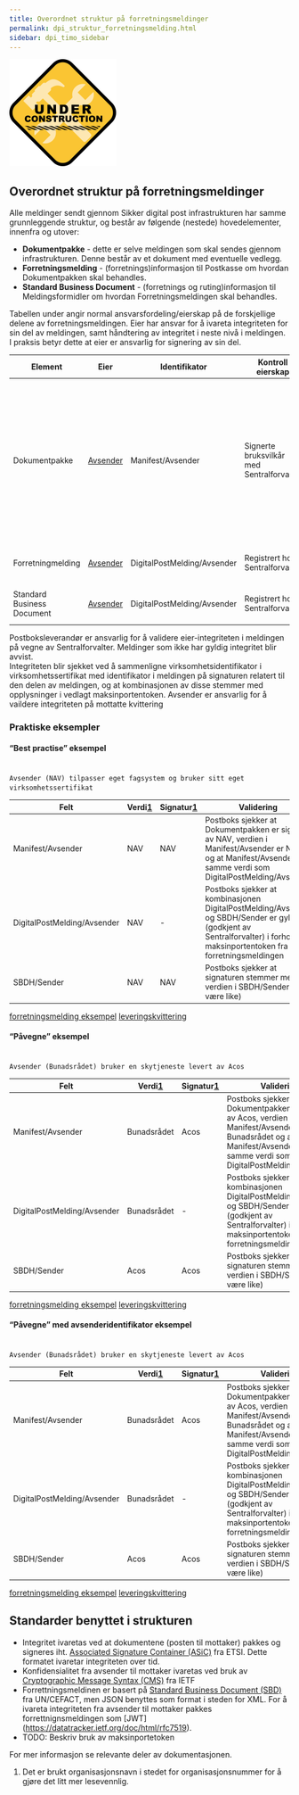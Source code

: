 ```yaml
---
title: Overordnet struktur på forretningsmeldinger
permalink: dpi_struktur_forretningsmelding.html
sidebar: dpi_timo_sidebar
---
```


![](/images/dpi/underarbeide.png)

## Overordnet struktur på forretningsmeldinger

Alle meldinger sendt gjennom Sikker digital post infrastrukturen har
samme grunnleggende struktur, og består av følgende (nestede)
hovedelementer, innenfra og utover:

  - **Dokumentpakke** - dette er selve meldingen som skal sendes gjennom
    infrastrukturen. Denne består av et dokument med eventuelle vedlegg.
  - **Forretningsmelding** - (forretnings)informasjon til Postkasse om
    hvordan Dokumentpakken skal behandles.
  - **Standard Business Document** - (forretnings og ruting)informasjon
    til Meldingsformidler om hvordan Forretningsmeldingen skal
    behandles.
 
Tabellen under angir normal ansvarsfordeling/eierskap på de forskjellige
delene av forretningsmeldingen. Eier har ansvar for å ivareta
integriteten for sin del av meldingen, samt håndtering av integritet i
neste nivå i meldingen.  
I praksis betyr dette at eier er ansvarlig for signering av sin del.

| Element    | Eier     | Identifikator    | Kontroll eierskap  | Kommentar    |
| --- | --- | --- | --- | --- |
| Dokumentpakke              | [Avsender](https://difi.github.io/felleslosninger/sdp_aktorer.html) | Manifest/Avsender | Signerte bruksvilkår med Sentralforvalter | Eierskapet til dokumentpakken blir bruk til å garantere integriteten til dokumentpakken over tid. Det kan tenkes at dokumentpakken blir signert av en [Databehandler](https://difi.github.io/felleslosninger/sdp_aktorer.html). I så tilfelle bør dette klart framkomme av selve dokumentet, slik at Mottaker forstår sammenhengen. |
| Forretningmelding          | [Avsender](https://difi.github.io/felleslosninger/sdp_aktorer.html) | DigitalPostMelding/Avsender | Registrert hos Sentralforvalter | Vil som regel være den samme som eier av dokumentpakken. |
| Standard Business Document | [Avsender](https://difi.github.io/felleslosninger/sdp_aktorer.html) | DigitalPostMelding/Avsender | Registrert hos Sentralforvalter | Skal alltid være den samme som eier av Forretningsmelding |

Postboksleverandør er ansvarlig for å validere eier-integriteten i meldingen på vegne av Sentralforvalter. Meldinger som ikke har gyldig integritet blir avvist.  
Integriteten blir sjekket ved å sammenligne virksomhetsidentifikator i virksomhetssertifikat med identifikator i meldingen på signaturen relatert til den delen av meldingen, og at kombinasjonen av disse stemmer med opplysninger i vedlagt maksinportentoken. 
Avsender er ansvarlig for å vaildere integriteten på mottatte kvittering

### Praktiske eksempler

#### “Best practise” eksempel

<code>  
Avsender (NAV) tilpasser eget fagsystem og bruker sitt eget
virksomhetssertifikat  
</code>

| Felt     | Verdi[1](#link1) | Signatur[1](#link1) | Validering    |
| --- | --- | --- | --- |
| Manifest/Avsender           | NAV        | NAV           | Postboks sjekker at Dokumentpakken er signert av NAV, verdien i Manifest/Avsender er NAV og at Manifest/Avsender har samme verdi som DigitalPostMelding/Avsender |
| DigitalPostMelding/Avsender | NAV        | \-            | Postboks sjekker at kombinasjonen DigitalPostMelding/Avsender og SBDH/Sender er gyldig (godkjent av Sentralforvalter) i forhold til maksinportentoken fra forretningsmeldingen |
| SBDH/Sender                 | NAV        | NAV           | Postboks sjekker at signaturen stemmer med verdien i SBDH/Sender (skal være like) |

[forretningsmelding eksempel](resources/begrep/sikkerDigitalPost/nyinf/eksempler/digitalpost_dpi_1_0_nav_sample.json)
[leveringskvittering](resources/begrep/sikkerDigitalPost/nyinf/eksempler/lerveringskvittering_nav_sample.json)

#### “Påvegne” eksempel

<code>  
Avsender (Bunadsrådet) bruker en skytjeneste levert av Acos  
</code>

| Felt  | Verdi[1](#link1)  | Signatur[1](#link1) | Validering      |
| --- | --- | --- | --- |
| Manifest/Avsender           | Bunadsrådet | Acos          | Postboks sjekker at Dokumentpakken er signert av Acos, verdien i Manifest/Avsender er Bunadsrådet og at Manifest/Avsender har samme verdi som DigitalPostMelding/Avsender |
| DigitalPostMelding/Avsender | Bunadsrådet | \-            | Postboks sjekker at kombinasjonen DigitalPostMelding/Avsender og SBDH/Sender er gyldig (godkjent av Sentralforvalter) i forhold til maksinportentoken fra forretningsmeldingen |
| SBDH/Sender                 | Acos        | Acos          | Postboks sjekker at signaturen stemmer med verdien i SBDH/Sender (skal være like) |

[forretningsmelding eksempel](resources/begrep/sikkerDigitalPost/nyinf/eksempler/digitalpost_dpi_1_0_budnad_sample.json)
[leveringskvittering](resources/begrep/sikkerDigitalPost/nyinf/eksempler/lerveringskvittering_budnad_sample.json)

#### “Påvegne” med avsenderidentifikator eksempel

<code>  
Avsender (Bunadsrådet) bruker en skytjeneste levert av Acos  
</code>

| Felt  | Verdi[1](#link1)  | Signatur[1](#link1) | Validering      |
| --- | --- | --- | --- |
| Manifest/Avsender           | Bunadsrådet | Acos          | Postboks sjekker at Dokumentpakken er signert av Acos, verdien i Manifest/Avsender er Bunadsrådet og at Manifest/Avsender har samme verdi som DigitalPostMelding/Avsender |
| DigitalPostMelding/Avsender | Bunadsrådet | \-            | Postboks sjekker at kombinasjonen DigitalPostMelding/Avsender og SBDH/Sender er gyldig (godkjent av Sentralforvalter) i forhold til maksinportentoken fra forretningsmeldingen |
| SBDH/Sender                 | Acos        | Acos          | Postboks sjekker at signaturen stemmer med verdien i SBDH/Sender (skal være like) |

[forretningsmelding eksempel](resources/begrep/sikkerDigitalPost/nyinf/eksempler/digitalpost_dpi_1_0_budnad_sample.json)
[leveringskvittering](resources/begrep/sikkerDigitalPost/nyinf/eksempler/lerveringskvittering_budnad2_sample.json)

## Standarder benyttet i strukturen
- Integritet ivaretas ved at dokumentene (posten til mottaker) pakkes og signeres iht. [Associated Signature Container (ASiC)](http://www.etsi.org/deliver/etsi_ts/103100_103199/103174/02.02.01_60/ts_103174v020201p.pdf) fra ETSI. Dette formatet ivaretar integriteten over tid.
- Konfidensialitet fra avsender til mottaker ivaretas ved bruk av [Cryptographic Message Syntax (CMS)](http://tools.ietf.org/html/rfc5652) fra IETF
- Forrettningsmeldinen er basert på [Standard Business Document (SBD)](http://www.gs1.org/ecom/standards/guidelines#s2) fra UN/CEFACT, men JSON benyttes som format i steden for XML. For å ivareta integriteten fra avsender til mottaker pakkes forrettnignsmeldingen som [JWT] (https://datatracker.ietf.org/doc/html/rfc7519). 
- TODO: Beskriv bruk av maksinportetoken


For mer informasjon se relevante deler av dokumentasjonen.


1.  Det er brukt organisasjonsnavn i stedet for organisasjonsnummer for
    å gjøre det litt mer lesevennlig.